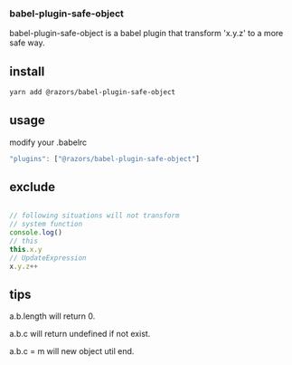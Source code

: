 ### babel-plugin-safe-object
babel-plugin-safe-object is a babel plugin that transform 'x.y.z' to a more safe way.

## install
```bash
yarn add @razors/babel-plugin-safe-object
```

## usage
modify your .babelrc
```javascript
"plugins": ["@razors/babel-plugin-safe-object"]
```

## exclude
```javascript

// following situations will not transform
// system function
console.log()
// this
this.x.y
// UpdateExpression
x.y.z++
`````

## tips
a.b.length will return 0.

a.b.c will return undefined if not exist.

a.b.c = m will new object util end.
